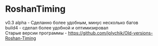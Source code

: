 # RoshanTiming
v0.3 alpha - Сделанно более удобным, минус несколько багов  
build4 - сделал более удобной и оптимизировал  
Старые версии программы - https://github.com/jolychik/Old-versions-Roshan-Timing
